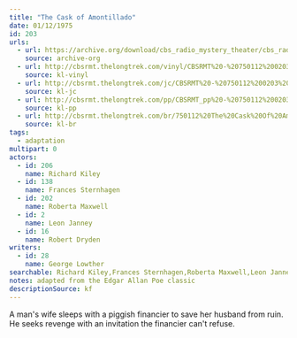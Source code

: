 ```yaml
---
title: "The Cask of Amontillado"
date: 01/12/1975
id: 203
urls: 
  - url: https://archive.org/download/cbs_radio_mystery_theater/cbs_radio_mystery_theater-0201-0250.zip/cbs_radio_mystery_theater-0201-0250%2Fcbsrmt_0203_the_cask_of_amontillado.mp3
    source: archive-org
  - url: http://cbsrmt.thelongtrek.com/vinyl/CBSRMT%20-%20750112%200203%20The%20Cask%20Of%20Amontillado_afrts.mp3
    source: kl-vinyl
  - url: http://cbsrmt.thelongtrek.com/jc/CBSRMT%20-%20750112%200203%20Cask%20of%20Amontillado%20vbr%20-intro%20gaps%20na%20a_jc.mp3
    source: kl-jc
  - url: http://cbsrmt.thelongtrek.com/pp/CBSRMT_pp%20-%20750112%200203%20The%20Cask%20of%20Amontillado.mp3
    source: kl-pp
  - url: http://cbsrmt.thelongtrek.com/br/750112%20The%20Cask%20Of%20Amontillado%20-%20WOR.mp3
    source: kl-br
tags: 
  - adaptation
multipart: 0
actors:  
  - id: 206
    name: Richard Kiley  
  - id: 138
    name: Frances Sternhagen  
  - id: 202
    name: Roberta Maxwell  
  - id: 2
    name: Leon Janney  
  - id: 16
    name: Robert Dryden
writers:  
  - id: 28
    name: George Lowther
searchable: Richard Kiley,Frances Sternhagen,Roberta Maxwell,Leon Janney,Robert Dryden George Lowther
notes: adapted from the Edgar Allan Poe classic
descriptionSource: kf
---
```

A man's wife sleeps with a piggish financier to save her husband from ruin. He seeks revenge with an invitation the financier can't refuse.
